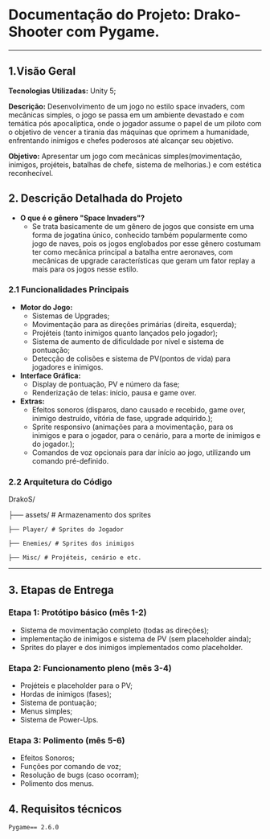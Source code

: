 # **Documentação do Projeto: Drako-Shooter com Pygame.**
---
## **1.Visão Geral**
**Tecnologias Utilizadas:** Unity 5;

**Descrição:** Desenvolvimento de um jogo no estilo space invaders, com mecânicas simples, o jogo se passa em um ambiente devastado e com temática pós apocalíptica, onde o jogador assume o papel de um piloto com o objetivo de vencer a tirania das máquinas que oprimem a humanidade, enfrentando inimigos e chefes poderosos até alcançar seu objetivo.

**Objetivo:** Apresentar um jogo com mecânicas simples(movimentação, inimigos, projéteis, batalhas de chefe, sistema de melhorias.) e com estética reconhecível.
## **2. Descrição Detalhada do Projeto**
- **O que é o gênero "Space Invaders"?**
  - Se trata basicamente de um gênero de jogos que consiste em uma forma de jogatina único, conhecido também popularmente como jogo de naves, pois os jogos englobados por esse gênero costumam ter como mecânica principal a batalha entre aeronaves, com mecânicas de upgrade características que geram um fator replay a mais para os jogos nesse estilo.
### **2.1 Funcionalidades Principais**
- **Motor do Jogo:**
  - Sistemas de Upgrades;
  - Movimentação para as direções primárias (direita, esquerda);
  - Projéteis (tanto inimigos quanto lançados pelo jogador);
  - Sistema de aumento de dificuldade por nível e sistema de pontuação;
  - Detecção de colisões e sistema de PV(pontos de vida) para jogadores e inimigos.
- **Interface Gráfica:**
  - Display de pontuação, PV e número da fase;
  - Renderização de telas: início, pausa e game over.
- **Extras:** 
  - Efeitos sonoros (disparos, dano causado e recebido, game over, inimigo destruído, vitória de fase, upgrade adquirido.);
  - Sprite responsivo (animações para a movimentação, para os inimigos e para o jogador, para o cenário, para a morte de inimigos e do jogador.);
  - Comandos de voz opcionais para dar início ao jogo, utilizando um comando pré-definido.

### **2.2 Arquitetura do Código**

 DrakoS/
    
  ├── assets/ # Armazenamento dos sprites

    ├── Player/ # Sprites do Jogador
              
    ├── Enemies/ # Sprites dos inimigos
              
    ├── Misc/ # Projéteis, cenário e etc.

---
## **3. Etapas de Entrega**
### **Etapa 1: Protótipo básico (mês 1-2)**
  - Sistema de movimentação completo (todas as direções);
  - implementação de inimigos e sistema de PV (sem placeholder ainda);
  - Sprites do player e dos inimigos implementados como placeholder.
### **Etapa 2: Funcionamento pleno (mês 3-4)**
  - Projéteis e placeholder para o PV;
  - Hordas de inimigos (fases);
  - Sistema de pontuação;
  - Menus simples;
  - Sistema de Power-Ups.
### **Etapa 3: Polimento (mês 5-6)**
  - Efeitos Sonoros;
  - Funções por comando de voz;
  - Resolução de bugs (caso ocorram);
  - Polimento dos menus.
 
## **4. Requisitos técnicos**
```
Pygame== 2.6.0
